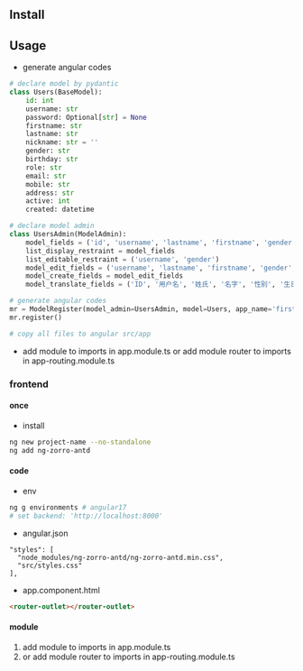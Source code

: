 ## Install

## Usage
- generate angular codes
```python
# declare model by pydantic
class Users(BaseModel):
    id: int
    username: str
    password: Optional[str] = None
    firstname: str
    lastname: str
    nickname: str = ''
    gender: str
    birthday: str
    role: str
    email: str
    mobile: str
    address: str
    active: int
    created: datetime

# declare model admin
class UsersAdmin(ModelAdmin):
    model_fields = ('id', 'username', 'lastname', 'firstname', 'gender', 'birthday', 'role', 'active', 'created')
    list_display_restraint = model_fields
    list_editable_restraint = ('username', 'gender')
    model_edit_fields = ('username', 'lastname', 'firstname', 'gender', 'birthday', 'role', 'active')
    model_create_fields = model_edit_fields
    model_translate_fields = ('ID', '用户名', '姓氏', '名字', '性别', '生日', '角色', '是否激活', '创建时间')

# generate angular codes
mr = ModelRegister(model_admin=UsersAdmin, model=Users, app_name='first')
mr.register()

# copy all files to angular src/app
```
- add module to imports in app.module.ts or add module router to imports in app-routing.module.ts

### frontend
#### once
- install
```bash
ng new project-name --no-standalone
ng add ng-zorro-antd
```
#### code
- env
```bash
ng g environments # angular17
# set backend: 'http://localhost:8000'
```
- angular.json
```
"styles": [
  "node_modules/ng-zorro-antd/ng-zorro-antd.min.css",
  "src/styles.css"
],
```
- app.component.html
```html
<router-outlet></router-outlet>
```
#### module
1. add module to imports in app.module.ts
2. or add module router to imports in app-routing.module.ts





